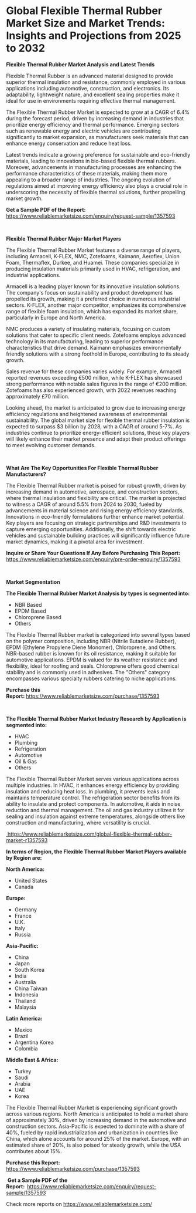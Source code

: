 <p><h1>Global Flexible Thermal Rubber Market Size and Market Trends: Insights and Projections from 2025 to 2032</h1></p><p><strong>Flexible Thermal Rubber Market Analysis and Latest Trends</strong></p>
<p><p>Flexible Thermal Rubber is an advanced material designed to provide superior thermal insulation and resistance, commonly employed in various applications including automotive, construction, and electronics. Its adaptability, lightweight nature, and excellent sealing properties make it ideal for use in environments requiring effective thermal management.</p><p>The Flexible Thermal Rubber Market is expected to grow at a CAGR of 6.4% during the forecast period, driven by increasing demand in industries that prioritize energy efficiency and thermal performance. Emerging sectors such as renewable energy and electric vehicles are contributing significantly to market expansion, as manufacturers seek materials that can enhance energy conservation and reduce heat loss.</p><p>Latest trends indicate a growing preference for sustainable and eco-friendly materials, leading to innovations in bio-based flexible thermal rubbers. Moreover, advancements in manufacturing processes are enhancing the performance characteristics of these materials, making them more appealing to a broader range of industries. The ongoing evolution of regulations aimed at improving energy efficiency also plays a crucial role in underscoring the necessity of flexible thermal solutions, further propelling market growth.</p></p>
<p><strong>Get a Sample PDF of the Report:&nbsp;</strong> <a href="https://www.reliablemarketsize.com/enquiry/request-sample/1357593?utm_campaign=1939&utm_medium=2&utm_source=Github&utm_content=ia&utm_term=01022025&utm_id=flexible-thermal-rubber">https://www.reliablemarketsize.com/enquiry/request-sample/1357593</a></p>
<p>&nbsp;</p>
<p><strong>Flexible Thermal Rubber Major Market Players</strong></p>
<p><p>The Flexible Thermal Rubber Market features a diverse range of players, including Armacell, K-FLEX, NMC, Zotefoams, Kaimann, Aeroflex, Union Foam, Thermaflex, Durkee, and Huamei. These companies specialize in producing insulation materials primarily used in HVAC, refrigeration, and industrial applications.</p><p>Armacell is a leading player known for its innovative insulation solutions. The company's focus on sustainability and product development has propelled its growth, making it a preferred choice in numerous industrial sectors. K-FLEX, another major competitor, emphasizes its comprehensive range of flexible foam insulation, which has expanded its market share, particularly in Europe and North America.</p><p>NMC produces a variety of insulating materials, focusing on custom solutions that cater to specific client needs. Zotefoams employs advanced technology in its manufacturing, leading to superior performance characteristics that drive demand. Kaimann emphasizes environmentally friendly solutions with a strong foothold in Europe, contributing to its steady growth.</p><p>Sales revenue for these companies varies widely. For example, Armacell reported revenues exceeding €500 million, while K-FLEX has showcased strong performance with notable sales figures in the range of €200 million. Zotefoams has also experienced growth, with 2022 revenues reaching approximately £70 million.</p><p>Looking ahead, the market is anticipated to grow due to increasing energy efficiency regulations and heightened awareness of environmental sustainability. The global market size for flexible thermal rubber insulation is expected to surpass $3 billion by 2028, with a CAGR of around 5-7%. As industries continue to prioritize energy-efficient solutions, these key players will likely enhance their market presence and adapt their product offerings to meet evolving customer demands.</p></p>
<p>&nbsp;</p>
<p><strong>What Are The Key Opportunities For Flexible Thermal Rubber Manufacturers?</strong></p>
<p><p>The Flexible Thermal Rubber market is poised for robust growth, driven by increasing demand in automotive, aerospace, and construction sectors, where thermal insulation and flexibility are critical. The market is projected to witness a CAGR of around 5.5% from 2024 to 2030, fueled by advancements in material science and rising energy efficiency standards. Innovations in eco-friendly formulations further enhance market potential. Key players are focusing on strategic partnerships and R&D investments to capture emerging opportunities. Additionally, the shift towards electric vehicles and sustainable building practices will significantly influence future market dynamics, making it a pivotal area for investment.</p></p>
<p><strong>Inquire or Share Your Questions If Any Before Purchasing This Report:</strong> <a href="https://www.reliablemarketsize.com/enquiry/pre-order-enquiry/1357593?utm_campaign=1939&utm_medium=2&utm_source=Github&utm_content=ia&utm_term=01022025&utm_id=flexible-thermal-rubber">https://www.reliablemarketsize.com/enquiry/pre-order-enquiry/1357593</a></p>
<p>&nbsp;</p>
<p><strong>Market Segmentation</strong></p>
<p><strong>The Flexible Thermal Rubber Market Analysis by types is segmented into:</strong></p>
<p><ul><li>NBR Based</li><li>EPDM Based</li><li>Chloroprene Based</li><li>Others</li></ul></p>
<p><p>The Flexible Thermal Rubber market is categorized into several types based on the polymer composition, including NBR (Nitrile Butadiene Rubber), EPDM (Ethylene Propylene Diene Monomer), Chloroprene, and Others. NBR-based rubber is known for its oil resistance, making it suitable for automotive applications. EPDM is valued for its weather resistance and flexibility, ideal for roofing and seals. Chloroprene offers good chemical stability and is commonly used in adhesives. The "Others" category encompasses various specialty rubbers catering to niche applications.</p></p>
<p><strong>Purchase this Report:&nbsp;</strong><a href="https://www.reliablemarketsize.com/purchase/1357593?utm_campaign=1939&utm_medium=2&utm_source=Github&utm_content=ia&utm_term=01022025&utm_id=flexible-thermal-rubber">https://www.reliablemarketsize.com/purchase/1357593</a></p>
<p>&nbsp;</p>
<p><strong>The Flexible Thermal Rubber Market Industry Research by Application is segmented into:</strong></p>
<p><ul><li>HVAC</li><li>Plumbing</li><li>Refrigeration</li><li>Automotive</li><li>Oil & Gas</li><li>Others</li></ul></p>
<p><p>The Flexible Thermal Rubber Market serves various applications across multiple industries. In HVAC, it enhances energy efficiency by providing insulation and reducing heat loss. In plumbing, it prevents leaks and maintains temperature control. The refrigeration sector benefits from its ability to insulate and protect components. In automotive, it aids in noise reduction and thermal management. The oil and gas industry utilizes it for sealing and insulation against extreme temperatures, alongside others like construction and manufacturing, where versatility is crucial.</p></p>
<p><a href="https://www.reliablemarketsize.com/global-flexible-thermal-rubber-market-r1357593?utm_campaign=1939&utm_medium=2&utm_source=Github&utm_content=ia&utm_term=01022025&utm_id=flexible-thermal-rubber">&nbsp;https://www.reliablemarketsize.com/global-flexible-thermal-rubber-market-r1357593</a></p>
<p><strong>In terms of Region, the Flexible Thermal Rubber Market Players available by Region are:</strong></p>
<p>
    <p> <strong> North America: </strong>
        <ul>
            <li>United States</li>
            <li>Canada</li>
        </ul>
        </p> 
    <p> <strong> Europe: </strong>
        <ul>
            <li>Germany</li>
            <li>France</li>
            <li>U.K.</li>
            <li>Italy</li>
            <li>Russia</li>
        </ul>
        </p> 
    <p> <strong> Asia-Pacific: </strong>
        <ul>
            <li>China</li>
            <li>Japan</li>
            <li>South Korea</li>
            <li>India</li>
            <li>Australia</li>
            <li>China Taiwan</li>
            <li>Indonesia</li>
            <li>Thailand</li>
            <li>Malaysia</li>
        </ul>
        </p> 
    <p> <strong> Latin America: </strong>
        <ul>
            <li>Mexico</li>
            <li>Brazil</li>
            <li>Argentina Korea</li>
            <li>Colombia</li>
        </ul>
        </p> 
    <p> <strong> Middle East & Africa: </strong>
        <ul>
            <li>Turkey</li>
            <li>Saudi</li>
            <li>Arabia</li>
            <li>UAE</li>
            <li>Korea</li>
        </ul>
    </p>
    </p>
<p><p>The Flexible Thermal Rubber Market is experiencing significant growth across various regions. North America is anticipated to hold a market share of approximately 30%, driven by increasing demand in the automotive and construction sectors. Asia-Pacific is expected to dominate with a share of 40%, fueled by rapid industrialization and urbanization in countries like China, which alone accounts for around 25% of the market. Europe, with an estimated share of 20%, is also poised for steady growth, while the USA contributes about 15%.</p></p>
<p><strong>Purchase this Report: </strong><a href="https://www.reliablemarketsize.com/purchase/1357593?utm_campaign=1939&utm_medium=2&utm_source=Github&utm_content=ia&utm_term=01022025&utm_id=flexible-thermal-rubber">https://www.reliablemarketsize.com/purchase/1357593</a></p>
<p>&nbsp;<strong>Get a Sample PDF of the Report:&nbsp;&nbsp;</strong><a href="https://www.reliablemarketsize.com/enquiry/request-sample/1357593?utm_campaign=1939&utm_medium=2&utm_source=Github&utm_content=ia&utm_term=01022025&utm_id=flexible-thermal-rubber">https://www.reliablemarketsize.com/enquiry/request-sample/1357593</a></p>
<p><strong></strong></p>
<p>Check more reports on <a href="https://www.reliablemarketsize.com/?utm_campaign=1939&utm_medium=2&utm_source=Github&utm_content=ia&utm_term=01022025&utm_id=flexible-thermal-rubber">https://www.reliablemarketsize.com/</a></p>